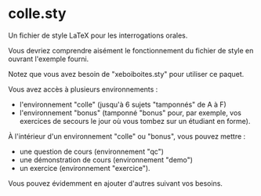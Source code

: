 # colle.sty
Un fichier de style LaTeX pour les interrogations orales.

Vous devriez comprendre aisément le fonctionnement du fichier de style
en ouvrant l'exemple fourni.

Notez que vous avez besoin de "xeboiboites.sty" pour utiliser ce paquet.

Vous avez accès à plusieurs environnements :
- l'environnement "colle" (jusqu'à 6 sujets "tamponnés" de A à F)
- l'environnement "bonus" (tamponné "bonus" pour, par exemple, vos exercices de 
secours le jour où vous tombez sur un étudiant en forme).

À l'intérieur d'un environnement "colle" ou "bonus", vous pouvez mettre :
- une question de cours (environnement "qc")
- une démonstration de cours (environnement "demo")
- un exercice (environnement "exercice").

Vous pouvez évidemment en ajouter d'autres suivant vos besoins.

